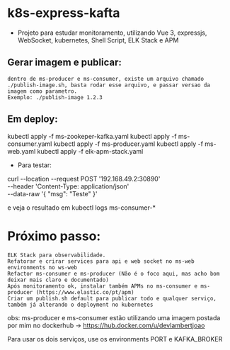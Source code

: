 # k8s-express-kafta

 - Projeto para estudar monitoramento, utilizando Vue 3, expressjs, WebSocket, kubernetes, Shell Script, ELK Stack e APM


## Gerar imagem e publicar:
    dentro de ms-producer e ms-consumer, existe um arquivo chamado ./publish-image.sh, basta rodar esse arquivo, e passar versao da imagem como parametro.
    Exemplo: ./publish-image 1.2.3

## Em deploy:  

kubectl apply -f ms-zookeper-kafka.yaml
kubectl apply -f ms-consumer.yaml
kubectl apply -f ms-producer.yaml
kubectl apply -f ms-web.yaml
kubectl apply -f elk-apm-stack.yaml

- Para testar:

curl --location --request POST '192.168.49.2:30890' \
--header 'Content-Type: application/json' \
--data-raw '{
    "msg": "Teste"
}'

e veja o resultado em kubectl logs ms-consumer-* 

# Próximo passo:
    ELK Stack para observabilidade.
    Refatorar e crirar services para api e web socket no ms-web
    environments no ws-web
    Refactor ms-consumer e ms-producer (Não é o foco aqui, mas acho bom deixar mais claro e documentado)
    Após monitoramento ok, instalar também APMs no ms-consumer e ms-producer (https://www.elastic.co/pt/apm)
    Criar um publish.sh default para publicar todo e qualquer serviço, também já alterando o deployment no kubernetes

obs: ms-producer e ms-consumer estão utilizando uma imagem postada por mim no dockerhub ->  https://hub.docker.com/u/devlambertjoao 

Para usar os dois serviços, use os environments PORT e KAFKA_BROKER
